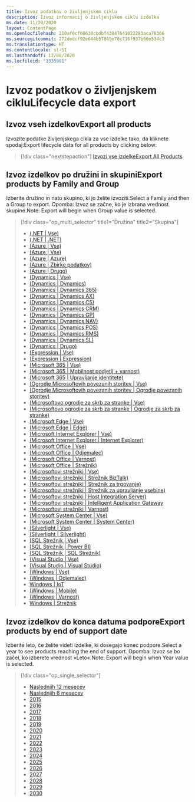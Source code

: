 ```yaml
---
title: Izvoz podatkov o življenjskem ciklu
description: Izvoz informacij o življenjskem ciklu izdelka
ms.date: 11/29/2020
layout: ContentPage
ms.openlocfilehash: 210af0cf60630cbdbf43847641022283aca78366
ms.sourcegitcommit: 272dedcf92e644b57865e78c716f937b66e534c3
ms.translationtype: HT
ms.contentlocale: sl-SI
ms.lasthandoff: 12/08/2020
ms.locfileid: "1335901"
---
```

# <a name="lifecycle-data-export"></a><span data-ttu-id="efd80-103">Izvoz podatkov o življenjskem ciklu</span><span class="sxs-lookup"><span data-stu-id="efd80-103">Lifecycle data export</span></span>

## <a name="export-all-products"></a><span data-ttu-id="efd80-104">Izvoz vseh izdelkov</span><span class="sxs-lookup"><span data-stu-id="efd80-104">Export all products</span></span>
<span data-ttu-id="efd80-105">Izvozite podatke življenjskega cikla za vse izdelke tako, da kliknete spodaj:</span><span class="sxs-lookup"><span data-stu-id="efd80-105">Export lifecycle data for all products by clicking below:</span></span>

> [!div class="nextstepaction"]
> [<span data-ttu-id="efd80-106">Izvozi vse izdelke</span><span class="sxs-lookup"><span data-stu-id="efd80-106">Export All Products</span></span>](https://app-omaha-prod.azurewebsites.net/api/PublishedListings/Export)

## <a name="export-products-by-family-and-group"></a><span data-ttu-id="efd80-107">Izvoz izdelkov po družini in skupini</span><span class="sxs-lookup"><span data-stu-id="efd80-107">Export products by Family and Group</span></span>
<span data-ttu-id="efd80-108">Izberite družino in nato skupino, ki jo želite izvoziti.</span><span class="sxs-lookup"><span data-stu-id="efd80-108">Select a Family and then a Group to export.</span></span> <span data-ttu-id="efd80-109">Opomba: Izvoz se začne, ko je izbrana vrednost skupine.</span><span class="sxs-lookup"><span data-stu-id="efd80-109">Note: Export will begin when Group value is selected.</span></span> 

> [!div class="op_multi_selector" title1="Družina" title2="Skupina"]
> - [(.NET | Vse)](https://app-omaha-prod.azurewebsites.net/api/PublishedListings/Export(family='.NET'))
> - [(.NET | .NET)](https://app-omaha-prod.azurewebsites.net/api/PublishedListings/Export(family='.NET',group='.NET'))
> - [(Azure | Vse)](https://app-omaha-prod.azurewebsites.net/api/PublishedListings/Export(family='Azure'))
> - [(Azure | Vse)](https://app-omaha-prod.azurewebsites.net/api/PublishedListings/Export(family='Azure',group='AI'))
> - [(Azure | Azure)](https://app-omaha-prod.azurewebsites.net/api/PublishedListings/Export(family='Azure',group='Azure'))
> - [(Azure | Zbirke podatkov)](https://app-omaha-prod.azurewebsites.net/api/PublishedListings/Export(family='Azure',group='Databases'))
> - [(Azure | Drugo)](https://app-omaha-prod.azurewebsites.net/api/PublishedListings/Export(family='Azure',group='Other'))
> - [(Dynamics | Vse)](https://app-omaha-prod.azurewebsites.net/api/PublishedListings/Export(family='Dynamics'))
> - [(Dynamics | Dynamics)](https://app-omaha-prod.azurewebsites.net/api/PublishedListings/Export(family='Dynamics',group='Dynamics'))
> - [(Dynamics | Dynamics 365)](https://app-omaha-prod.azurewebsites.net/api/PublishedListings/Export(family='Dynamics',group='Dynamics%20365'))
> - [(Dynamics | Dynamics AX)](https://app-omaha-prod.azurewebsites.net/api/PublishedListings/Export(family='Dynamics',group='Dynamics%20AX'))
> - [(Dynamics | Dynamics C5)](https://app-omaha-prod.azurewebsites.net/api/PublishedListings/Export(family='Dynamics',group='Dynamics%20C5'))
> - [(Dynamics | Dynamics CRM)](https://app-omaha-prod.azurewebsites.net/api/PublishedListings/Export(family='Dynamics',group='Dynamics%20CRM'))
> - [(Dynamics | Dynamics GP)](https://app-omaha-prod.azurewebsites.net/api/PublishedListings/Export(family='Dynamics',group='Dynamics%20GP'))
> - [(Dynamics | Dynamics NAV)](https://app-omaha-prod.azurewebsites.net/api/PublishedListings/Export(family='Dynamics',group='Dynamics%20NAV'))
> - [(Dynamics | Dynamics POS)](https://app-omaha-prod.azurewebsites.net/api/PublishedListings/Export(family='Dynamics',group='Dynamics%20POS'))
> - [(Dynamics | Dynamics RMS)](https://app-omaha-prod.azurewebsites.net/api/PublishedListings/Export(family='Dynamics',group='Dynamics%20RMS'))
> - [(Dynamics | Dynamics SL)](https://app-omaha-prod.azurewebsites.net/api/PublishedListings/Export(family='Dynamics',group='Dynamics%20SL'))
> - [(Dynamics | Drugo)](https://app-omaha-prod.azurewebsites.net/api/PublishedListings/Export(family='Dynamics',group='Other'))
> - [(Expression | Vse)](https://app-omaha-prod.azurewebsites.net/api/PublishedListings/Export(family='Expression'))
> - [(Expression | Expression)](https://app-omaha-prod.azurewebsites.net/api/PublishedListings/Export(family='Expression',group='Expression'))
> - [(Microsoft 365 | Vse)](https://app-omaha-prod.azurewebsites.net/api/PublishedListings/Export(family='Microsoft%20365'))
> - [(Microsoft 365 | Mobilnost podjetij + varnost)](https://app-omaha-prod.azurewebsites.net/api/PublishedListings/Export(family='Microsoft%20365',group='Enterprise%20Mobility%20%2B%20Security'))
> - [(Microsoft 365 | Upravljanje identitete)](https://app-omaha-prod.azurewebsites.net/api/PublishedListings/Export(family='Microsoft%20365',group='Identity%20Management'))
> - [(Ogrodje Microsoftovih povezanih storitev | Vse)](https://app-omaha-prod.azurewebsites.net/api/PublishedListings/Export(family='Microsoft%20Connected%20Services%20Framework'))
> - [(Ogrodje Microsoftovih povezanih storitev | Ogrodje povezanih storitev)](https://app-omaha-prod.azurewebsites.net/api/PublishedListings/Export(family='Microsoft%20Connected%20Services%20Framework',group='Connected%20Services%20Framework'))
> - [(Microsoftovo ogrodje za skrb za stranke | Vse)](https://app-omaha-prod.azurewebsites.net/api/PublishedListings/Export(family='Microsoft%20Customer%20Care%20Framework'))
> - [(Microsoftovo ogrodje za skrb za stranke | Ogrodje za skrb za stranke)](https://app-omaha-prod.azurewebsites.net/api/PublishedListings/Export(family='Microsoft%20Customer%20Care%20Framework',group='Customer%20Care%20Framework'))
> - [(Microsoft Edge | Vse)](https://app-omaha-prod.azurewebsites.net/api/PublishedListings/Export(family='Microsoft%20Edge'))
> - [(Microsoft Edge | Edge)](https://app-omaha-prod.azurewebsites.net/api/PublishedListings/Export(family='Microsoft%20Edge',group='Edge'))
> - [(Microsoft Internet Explorer | Vse)](https://app-omaha-prod.azurewebsites.net/api/PublishedListings/Export(family='Microsoft%20Internet%20Explorer'))
> - [(Microsoft Internet Explorer | Internet Explorer)](https://app-omaha-prod.azurewebsites.net/api/PublishedListings/Export(family='Microsoft%20Internet%20Explorer',group='Internet%20Explorer'))
> - [(Microsoft Office | Vse)](https://app-omaha-prod.azurewebsites.net/api/PublishedListings/Export(family='Microsoft%20Office'))
> - [(Microsoft Office | Odjemalec)](https://app-omaha-prod.azurewebsites.net/api/PublishedListings/Export(family='Microsoft%20Office',group='Client'))
> - [(Microsoft Office | Varnost)](https://app-omaha-prod.azurewebsites.net/api/PublishedListings/Export(family='Microsoft%20Office',group='Security'))
> - [(Microsoft Office | Strežnik)](https://app-omaha-prod.azurewebsites.net/api/PublishedListings/Export(family='Microsoft%20Office',group='Server'))
> - [(Microsoftovi strežniki | Vse)](https://app-omaha-prod.azurewebsites.net/api/PublishedListings/Export(family='Microsoft%20Servers'))
> - [(Microsoftovi strežniki | Strežnik BizTalk)](https://app-omaha-prod.azurewebsites.net/api/PublishedListings/Export(family='Microsoft%20Servers',group='BizTalk%20Server'))
> - [(Microsoftovi strežniki | Strežnik za trgovanje)](https://app-omaha-prod.azurewebsites.net/api/PublishedListings/Export(family='Microsoft%20Servers',group='Commerce%20Server'))
> - [(Microsoftovi strežniki | Strežnik za upravljanje vsebine)](https://app-omaha-prod.azurewebsites.net/api/PublishedListings/Export(family='Microsoft%20Servers',group='Content%20Management%20Server'))
> - [(Microsoftovi strežniki | Host Integration Server)](https://app-omaha-prod.azurewebsites.net/api/PublishedListings/Export(family='Microsoft%20Servers',group='Host%20Integration%20Server'))
> - [(Microsoftovi strežniki | Intelligent Application Gateway](https://app-omaha-prod.azurewebsites.net/api/PublishedListings/Export(family='Microsoft%20Servers',group='Intelligent%20Application%20Gateway'))
> - [(Microsoftovi strežniki | Varnost)](https://app-omaha-prod.azurewebsites.net/api/PublishedListings/Export(family='Microsoft%20Servers',group='Security'))
> - [(Microsoft System Center | Vse)](https://app-omaha-prod.azurewebsites.net/api/PublishedListings/Export(family='Microsoft%20System%20Center'))
> - [(Microsoft System Center | System Center)](https://app-omaha-prod.azurewebsites.net/api/PublishedListings/Export(family='Microsoft%20System%20Center',group='System%20Center'))
> - [(Silverlight | Vse)](https://app-omaha-prod.azurewebsites.net/api/PublishedListings/Export(family='Silverlight'))
> - [(Silverlight | Silverlight)](https://app-omaha-prod.azurewebsites.net/api/PublishedListings/Export(family='Silverlight',group='Silverlight'))
> - [(SQL Strežnik | Vse)](https://app-omaha-prod.azurewebsites.net/api/PublishedListings/Export(family='SQL%20Server'))
> - [(SQL Strežnik | Power BI)](https://app-omaha-prod.azurewebsites.net/api/PublishedListings/Export(family='SQL%20Server',group='Power%20BI'))
> - [(SQL Strežnik | SQL Strežnik)](https://app-omaha-prod.azurewebsites.net/api/PublishedListings/Export(family='SQL%20Server',group='SQL%20Server'))
> - [(Visual Studio | Vse)](https://app-omaha-prod.azurewebsites.net/api/PublishedListings/Export(family='Visual%20Studio'))
> - [(Visual Studio | Visual Studio)](https://app-omaha-prod.azurewebsites.net/api/PublishedListings/Export(family='Visual%20Studio',group='Visual%20Studio'))
> - [(Windows | Vse)](https://app-omaha-prod.azurewebsites.net/api/PublishedListings/Export(family='Windows'))
> - [(Windows | Odjemalec)](https://app-omaha-prod.azurewebsites.net/api/PublishedListings/Export(family='Windows',group='Client'))
> - [Windows | IoT](https://app-omaha-prod.azurewebsites.net/api/PublishedListings/Export(family='Windows',group='IoT'))
> - [(Windows | Mobile)](https://app-omaha-prod.azurewebsites.net/api/PublishedListings/Export(family='Windows',group='Mobile'))
> - [(Windows | Varnost)](https://app-omaha-prod.azurewebsites.net/api/PublishedListings/Export(family='Windows',group='Security'))
> - [Windows | Strežnik](https://app-omaha-prod.azurewebsites.net/api/PublishedListings/Export(family='Windows',group='Server'))

## <a name="export-products-by-end-of-support-date"></a><span data-ttu-id="efd80-170">Izvoz izdelkov do konca datuma podpore</span><span class="sxs-lookup"><span data-stu-id="efd80-170">Export products by end of support date</span></span>
<span data-ttu-id="efd80-171">Izberite leto, če želite videti izdelke, ki dosegajo konec podpore.</span><span class="sxs-lookup"><span data-stu-id="efd80-171">Select a year to see products reaching the end of support.</span></span> <span data-ttu-id="efd80-172">Opomba: Izvoz se bo začel, ko izberete vrednost »Leto«.</span><span class="sxs-lookup"><span data-stu-id="efd80-172">Note: Export will begin when Year value is selected.</span></span>

> [!div class="op_single_selector"]
> - [Naslednjih 12 mesecev](https://app-omaha-prod.azurewebsites.net/api/PublishedListings/Export(endOfSupportMonths=12))
> - [Naslednjih 6 mesecev](https://app-omaha-prod.azurewebsites.net/api/PublishedListings/Export(endOfSupportMonths=6))
> - [2015](https://app-omaha-prod.azurewebsites.net/api/PublishedListings/Export(endOfSupportYear=2015))
> - [2016](https://app-omaha-prod.azurewebsites.net/api/PublishedListings/Export(endOfSupportYear=2016))
> - [2017](https://app-omaha-prod.azurewebsites.net/api/PublishedListings/Export(endOfSupportYear=2017))
> - [2018](https://app-omaha-prod.azurewebsites.net/api/PublishedListings/Export(endOfSupportYear=2018))
> - [2019](https://app-omaha-prod.azurewebsites.net/api/PublishedListings/Export(endOfSupportYear=2019))
> - [2020](https://app-omaha-prod.azurewebsites.net/api/PublishedListings/Export(endOfSupportYear=2020))
> - [2021](https://app-omaha-prod.azurewebsites.net/api/PublishedListings/Export(endOfSupportYear=2021))
> - [2022](https://app-omaha-prod.azurewebsites.net/api/PublishedListings/Export(endOfSupportYear=2022))
> - [2023](https://app-omaha-prod.azurewebsites.net/api/PublishedListings/Export(endOfSupportYear=2023))
> - [2024](https://app-omaha-prod.azurewebsites.net/api/PublishedListings/Export(endOfSupportYear=2024))
> - [2025](https://app-omaha-prod.azurewebsites.net/api/PublishedListings/Export(endOfSupportYear=2025))
> - [2026](https://app-omaha-prod.azurewebsites.net/api/PublishedListings/Export(endOfSupportYear=2026))
> - [2027](https://app-omaha-prod.azurewebsites.net/api/PublishedListings/Export(endOfSupportYear=2027))
> - [2028](https://app-omaha-prod.azurewebsites.net/api/PublishedListings/Export(endOfSupportYear=2028))
> - [2029](https://app-omaha-prod.azurewebsites.net/api/PublishedListings/Export(endOfSupportYear=2029))
> - [2030](https://app-omaha-prod.azurewebsites.net/api/PublishedListings/Export(endOfSupportYear=2030))
